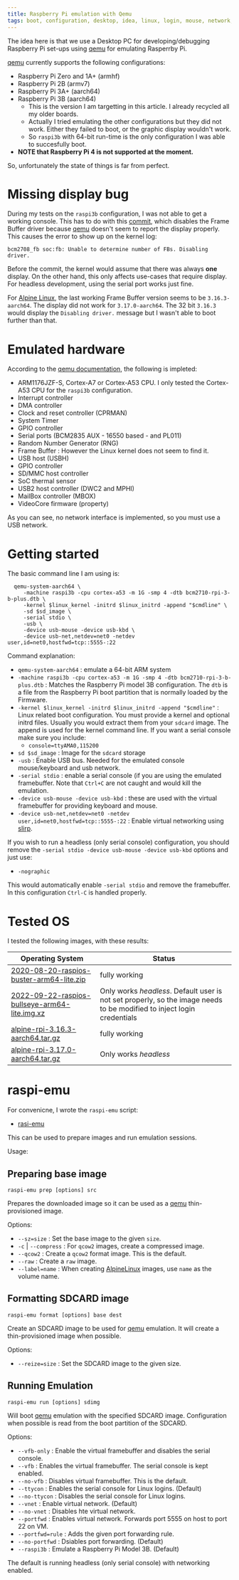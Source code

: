 ```yaml
---
title: Raspberry Pi emulation with Qemu
tags: boot, configuration, desktop, idea, linux, login, mouse, network, partition, raspberry, storage
---
```

The idea here is that we use a Desktop PC for developing/debugging
Raspberry Pi set-ups using [qemu][qemu] for emulating Rasperrby Pi.

[qemu][qemu] currently supports the following configurations:

- Raspberry Pi Zero and 1A+ (armhf)
- Raspberry Pi 2B (armv7)
- Raspberry Pi 3A+ (aarch64)
- Raspberry Pi 3B (aarch64)
  - This is the version I am targetting in this article.  I already recycled all
    my older boards.
  - Actually I tried emulating the other configurations but they did not work.
    Either they failed to boot, or the graphic display wouldn't work.
  - So `raspi3b` with 64-bit run-time is the only configuration I was able
    to succesfully boot.
- **NOTE that Raspberry Pi 4 is not supported at the moment.**

So, unfortunately the state of things is far from perfect.

# Missing display bug

During my tests on the `raspi3b` configuration, I was not able to get a working
console.  This has to do with this
[commit](https://github.com/raspberrypi/linux/commit/6513403f73e9bdf842597d10cb0b4775ae74d165),
which disables the Frame Buffer driver because [qemu][qemu] doesn't seem to
report the display properly.  This causes the error to show up on the kernel log:

```
bcm2708_fb soc:fb: Unable to determine number of FBs. Disabling driver.
```

Before the commit, the kernel would assume that there was always __one__ display.
On the other hand, this only affects use-cases that require display.  For headless
development, using the serial port works just fine.

For [Alpine Linux][al], the last working Frame Buffer version seems to be
`3.16.3-aarch64`.  The display did not work for `3.17.0-aarch64`.  The 32 bit
`3.16.3` would display the `Disabling driver.` message but I wasn't able to
boot further than that.

# Emulated hardware

According to the [qemu documentation][qemu-raspi], the following is impleted:

- ARM1176JZF-S, Cortex-A7 or Cortex-A53 CPU.  I only tested the Cortex-A53 CPU
  for the `raspi3b` configuration.
- Interrupt controller
- DMA controller
- Clock and reset controller (CPRMAN)
- System Timer
- GPIO controller
- Serial ports (BCM2835 AUX - 16550 based - and PL011)
- Random Number Generator (RNG)
- Frame Buffer : However the Linux kernel does not seem to find it.
- USB host (USBH)
- GPIO controller
- SD/MMC host controller
- SoC thermal sensor
- USB2 host controller (DWC2 and MPHI)
- MailBox controller (MBOX)
- VideoCore firmware (property)

As you can see, no network interface is implemented, so you must use a USB network.

# Getting started

The basic command line I am using is:

```
  qemu-system-aarch64 \
     -machine raspi3b -cpu cortex-a53 -m 1G -smp 4 -dtb bcm2710-rpi-3-b-plus.dtb \
     -kernel $linux_kernel -initrd $linux_initrd -append "$cmdline" \
     -sd $sd_image \
     -serial stdio \
     -usb \
     -device usb-mouse -device usb-kbd \
	 -device usb-net,netdev=net0 -netdev user,id=net0,hostfwd=tcp::5555-:22
```

Command explanation:

- `qemu-system-aarch64` : emulate a 64-bit ARM system
- `-machine raspi3b -cpu cortex-a53 -m 1G -smp 4 -dtb bcm2710-rpi-3-b-plus.dtb` :
  Matches the Raspberry Pi model 3B configuration.  The `dtb` is a file from the
  Raspberry Pi boot partition that is normally loaded by the Firmware.
- `-kernel $linux_kernel -initrd $linux_initrd -append "$cmdline"` : 
  Linux related boot configuration.  You must provide a kernel and optional initrd
  files.  Usually you would extract them from your `sdcard` image.  The append
  is used for the kernel command line.  If you want a serial console make sure
  you include:
  - `console=ttyAMA0,115200`
- `sd $sd_image` : Image for the `sdcard` storage
- `-usb` : Enable USB bus.  Needed for the emulated console mouse/keyboard and usb
  network.
- `-serial stdio` : enable a serial console (if you are using the emulated
  framebuffer.  Note that `Ctrl+C` are not caught and would kill the emulation.
- `-device usb-mouse -device usb-kbd` : these are used with the virtual framebuffer
  for providing keyboard and mouse.
- `-device usb-net,netdev=net0 -netdev user,id=net0,hostfwd=tcp::5555-:22` :
  Enable virtual networking using [slirp][slirp].  

If you wish to run a headless (only serial console) configuration, you should
remove the `-serial stdio -device usb-mouse -device usb-kbd` options and
just use:

- `-nographic`

This would automatically enable `-serial stdio` and remove the framebuffer.  In
this configuration `Ctrl-C` is handled properly.

# Tested OS

I tested the following images, with these results:


| Operating System | Status |
|----|-----|
| [2020-08-20-raspios-buster-arm64-lite.zip](https://downloads.raspberrypi.org/raspios_lite_arm64/images/raspios_lite_arm64-2020-08-24/) | fully working |
| [2022-09-22-raspios-bullseye-arm64-lite.img.xz](https://downloads.raspberrypi.org/raspios_lite_arm64/images/raspios_lite_arm64-2022-09-26/) | Only works *headless*.  Default user is not set properly, so the image needs to be modified to inject login credentials |
| [alpine-rpi-3.16.3-aarch64.tar.gz](https://dl-cdn.alpinelinux.org/alpine/v3.16/releases/aarch64/) | fully working |
| [alpine-rpi-3.17.0-aarch64.tar.gz](https://dl-cdn.alpinelinux.org/alpine/v3.17/releases/aarch64/) | Only works *headless* |

# raspi-emu

For convenicne, I wrote the `raspi-emu` script:

- [rasi-emu](${SNIPPETS}/raspi-emu)

This can be used to prepare images and run emulation sessions.

Usage:

## Preparing base image

```
raspi-emu prep [options] src
```
Prepares the downloaded image so it can be used as a [qemu][qemu] thin-provisioned
image.

Options:

- `--sz=size` : Set the base image to the given `size`.
- `-c` | `--compress` : For `qcow2` images, create a compressed image.
- `--qcow2` : Create a `qcow2` format image.  This is the default.
- `--raw` : Create a `raw` image.
- `--label=name` : When creating [AlpineLinux][al] images, use `name` as the
  volume name.

## Formatting SDCARD image

```
raspi-emu format [options] base dest
```
Create an SDCARD image to be used for [qemu][qemu] emulation.  It will
create a thin-provisioned image when possible.

Options:

- `--reize=size` : Set the SDCARD image to the given size.

## Running Emulation

```
raspi-emu run [options] sdimg
```

Will boot [qemu][qemu] emulation with the specified SDCARD image.  Configuration
when possible is read from the boot partition of the SDCARD.

Options:

- `--vfb-only` : Enable the virtual framebuffer and disables the serial console.
- `--vfb` :  Enables the virtual framebuffer.  The serial console is kept enabled.
- `--no-vfb` : Disables virtual framebuffer.  This is the default.
- `--ttycon` : Enables the serial console for Linux logins.  (Default)
- `--no-ttycon` : Disables the serial console for Linux logins.
- `--vnet` : Enable virtual network.  (Default)
- `--no-vnet` : Disables hte virtual network.
- `--portfwd` : Enables virtual network.  Forwards port 5555 on host to port 22 on VM.
- `--portfwd=rule` : Adds the given port forwarding rule.
- `--no-portfwd` : Dsiables port forwarding.  (Default)
- `--raspi3b` : Emulate a Raspberry Pi Model 3B.  (Default)

The default is running headless (only serial console) with networking enabled.

[al]: https://alpinelinux.org/
[qemu]: https://www.qemu.org/
[qemu-raspi]: https://www.qemu.org/docs/master/system/arm/raspi.html
[slirp]: https://en.wikipedia.org/wiki/Slirp
